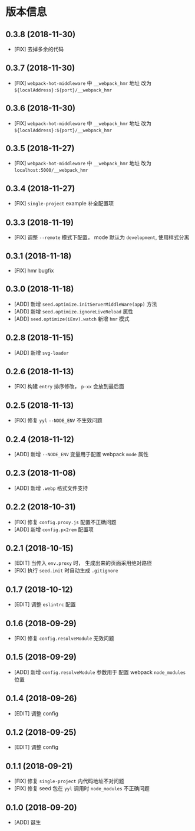 # 版本信息
## 0.3.8 (2018-11-30)
* [FIX] 去掉多余的代码

## 0.3.7 (2018-11-30)
* [FIX] `webpack-hot-middleware` 中 `__webpack_hmr` 地址 改为 `${localAddress}:${port}/__webpack_hmr`

## 0.3.6 (2018-11-30)
* [FIX] `webpack-hot-middleware` 中 `__webpack_hmr` 地址 改为 `${localAddress}:${port}/__webpack_hmr`

## 0.3.5 (2018-11-27)
* [FIX] `webpack-hot-middleware` 中 `__webpack_hmr` 地址 改为 `localhost:5000/__webpack_hmr`

## 0.3.4 (2018-11-27)
* [FIX] `single-project` example 补全配置项

## 0.3.3 (2018-11-19)
* [FIX] 调整 `--remote` 模式下配置， mode 默认为 `development`, 使用样式分离

## 0.3.1 (2018-11-18)
* [FIX] hmr bugfix

## 0.3.0 (2018-11-18)
* [ADD] 新增 `seed.optimize.initServerMiddleWare(app)` 方法
* [ADD] 新增 `seed.optimize.ignoreLiveReload` 属性
* [ADD] `seed.optimize(iEnv).watch` 新增 `hmr` 模式

## 0.2.8 (2018-11-15)
* [ADD] 新增 `svg-loader`

## 0.2.6 (2018-11-13)
* [FIX] 构建 `entry` 排序修改， `p-xx` 会放到最后面

## 0.2.5 (2018-11-13)
* [FIX] 修复 `yyl` `--NODE_ENV` 不生效问题

## 0.2.4 (2018-11-12)
* [ADD] 新增 `--NODE_ENV` 变量用于配置 webpack `mode` 属性

## 0.2.3 (2018-11-08)
* [ADD] 新增 `.webp` 格式文件支持

## 0.2.2 (2018-10-31)
* [FIX] 修复 `config.proxy.js` 配置不正确问题
* [ADD] 新增 `config.px2rem` 配置项

## 0.2.1 (2018-10-15)
* [EDIT] 当传入 `env.proxy` 时， 生成出来的页面采用绝对路径
* [FIX] 执行 `seed.init` 时自动生成 `.gitignore`

## 0.1.7 (2018-10-12)
* [EDIT] 调整 `eslintrc` 配置

## 0.1.6 (2018-09-29)
* [FIX] 修复 `config.resolveModule` 无效问题

## 0.1.5 (2018-09-29)
* [ADD] 新增 `config.resolveModule` 参数用于 配置 webpack `node_modules` 位置

## 0.1.4 (2018-09-26)
* [EDIT] 调整 config

## 0.1.2 (2018-09-25)
* [EDIT] 调整 config

## 0.1.1 (2018-09-21)
* [FIX] 修复 `single-project` 内代码地址不对问题
* [FIX] 修复 seed 包在 `yyl` 调用时 `node_modules` 不正确问题

## 0.1.0 (2018-09-20)
* [ADD] 诞生
